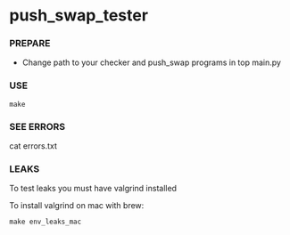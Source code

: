 # push_swap_tester

### PREPARE

* Change path to your checker and push_swap programs in top main.py

### USE
```
make
```

### SEE ERRORS
cat errors.txt

### LEAKS
To test leaks you must have valgrind installed

To install valgrind on mac with brew:
```
make env_leaks_mac
```
